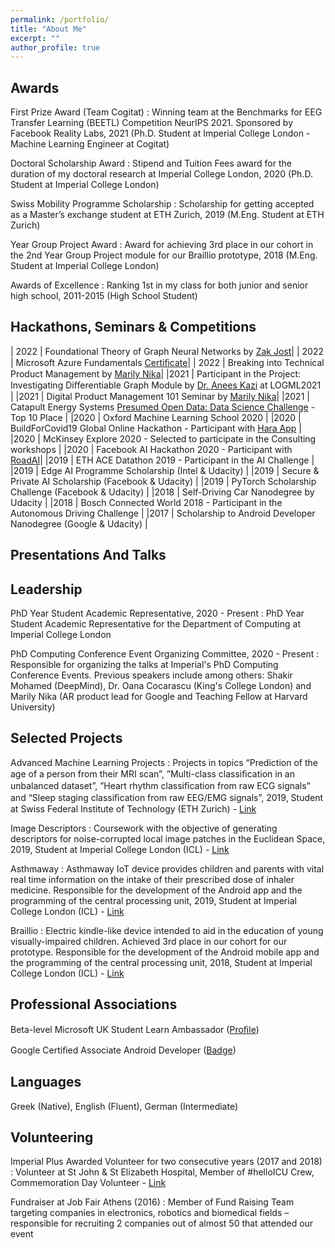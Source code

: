 ```yaml
---
permalink: /portfolio/
title: "About Me"
excerpt: ""
author_profile: true
---
```


## Awards

First Prize Award (Team Cogitat) 
:   Winning team at the Benchmarks for EEG Transfer Learning (BEETL) Competition NeurIPS 2021. Sponsored by Facebook Reality Labs, 2021 (Ph.D. Student at Imperial College London - Machine Learning Engineer at Cogitat)

Doctoral Scholarship Award
:   Stipend and Tuition Fees award for the duration of my doctoral research at Imperial College London, 2020 (Ph.D. Student at Imperial College London)

Swiss Mobility Programme Scholarship
:   Scholarship for getting accepted as a Master’s exchange student at ETH Zurich, 2019 (M.Eng. Student at ETH Zurich)

Year Group Project Award
:   Award for achieving 3rd place in our cohort in the 2nd Year Group Project module for our Braillio prototype, 2018 (M.Eng. Student at Imperial College London)

Awards of Excellence
:   Ranking 1st in my class for both junior and senior high school, 2011-2015 (High School Student)

## Hackathons, Seminars & Competitions
                                                       
| 2022   | Foundational Theory of Graph Neural Networks by [Zak Jost](https://www.graphneuralnets.com)|
| 2022   | Microsoft Azure Fundamentals [Certiﬁcate](https://www.credly.com/badges/e24d3b41-adea-465c-bd45-8587d725fd74/public_url)|
| 2022   | Breaking into Technical Product Management by [Marily Nika](https://en.wikipedia.org/wiki/Marily_Nika)|
|2021 | Participant in the Project: Investigating Diﬀerentiable Graph Module by [Dr. Anees Kazi](https://scholar.google.de/citations?user=G8Js7CsAAAAJ&hl=en) at LOGML2021 |
|2021 | Digital Product Management 101 Seminar by [Marily Nika](https://en.wikipedia.org/wiki/Marily_Nika)|
|2021 | Catapult Energy Systems [Presumed Open Data: Data Science Challenge](https://www.westernpower.co.uk/innovation/projects/presumed-open-data-pod) - Top 10 Place |
|2020 | Oxford Machine Learning School 2020 |
|2020 | BuildForCovid19 Global Online Hackathon - Participant with [Hara App](https://play.google.com/store/apps/details?id=com.barmpas.hara) |
|2020 | McKinsey Explore 2020 - Selected to participate in the Consulting workshops |
|2020 | Facebook AI Hackathon 2020 - Participant with [RoadAI](https://github.com/KonstantinosBarmpas/Road-AI)|
|2019 | ETH ACE Datathon 2019 - Participant in the AI Challenge |
|2019 | Edge AI Programme Scholarship (Intel & Udacity) |
|2019 | Secure & Private AI Scholarship (Facebook & Udacity) |
|2019 | PyTorch Scholarship Challenge (Facebook & Udacity) |
|2018 | Self-Driving Car Nanodegree by Udacity |
|2018 | Bosch Connected World 2018 - Participant in the Autonomous Driving Challenge |
|2017 | Scholarship to Android Developer Nanodegree (Google & Udacity) |

## Presentations And Talks


## Leadership

PhD Year Student Academic Representative, 2020 - Present
:   PhD Year Student Academic Representative for the Department of Computing at Imperial College London

PhD Computing Conference Event Organizing Committee, 2020 - Present 
:   Responsible for organizing the talks at Imperial's PhD Computing Conference Events. Previous speakers include among others: Shakir Mohamed (DeepMind), Dr. Oana Cocarascu (King's College London) and Marily Nika (AR product lead for Google and Teaching Fellow at Harvard University)

## Selected Projects

Advanced Machine Learning Projects
:   Projects in topics “Prediction of the age of a person from their MRI scan”, ”Multi-class classiﬁcation in an unbalanced dataset”, ”Heart rhythm classiﬁcation from raw ECG signals” and “Sleep staging classiﬁcation from raw EEG/EMG signals”, 2019, Student at Swiss Federal Institute of Technology (ETH Zurich) - [Link](https://github.com/KonstantinosBarmpas/Advanced-Machine-Learning-Projectshttps://github.com/KonstantinosBarmpas/Advanced-Machine-Learning-Projects)

Image Descriptors
:   Coursework with the objective of generating descriptors for noise-corrupted local image patches in the Euclidean Space, 2019, Student at Imperial College London (ICL) - [Link](https://github.com/KonstantinosBarmpas/Image-Descriptors-Deep-Learning)

Asthmaway
:   Asthmaway IoT device provides children and parents with vital real time information on the intake of their prescribed dose of inhaler medicine. Responsible for the development of the Android app and the programming of the central processing unit, 2019, Student at Imperial College London (ICL) - [Link](https://github.com/KonstantinosBarmpas/Asthmaway)

Braillio
:   Electric kindle-like device intended to aid in the education of young visually-impaired children. Achieved 3rd place in our cohort for our prototype. Responsible for the development of the Android mobile app and the programming of the central processing unit, 2018, Student at Imperial College London (ICL) - [Link](https://github.com/KonstantinosBarmpas/Braillio)

## Professional Associations

Beta-level Microsoft UK Student Learn Ambassador ([Proﬁle](https://studentambassadors.microsoft.com/en-US/profile/106866))

Google Certiﬁed Associate Android Developer ([Badge](https://bcert.me/bc/html/show-badge.html?b=qcadelp))

## Languages

Greek (Native), English (Fluent), German (Intermediate)

## Volunteering

Imperial Plus Awarded Volunteer for two consecutive years (2017 and 2018)
: Volunteer at St John & St Elizabeth Hospital, Member of #helloICU Crew, Commemoration Day Volunteer - [Link](https://www-d7.imperialcollegeunion.org/social-action/imperial-plus/recognition)

Fundraiser at Job Fair Athens (2016)
: Member of Fund Raising Team targeting companies in electronics, robotics and biomedical fields – responsible for recruiting 2 companies out of almost 50 that attended our event

